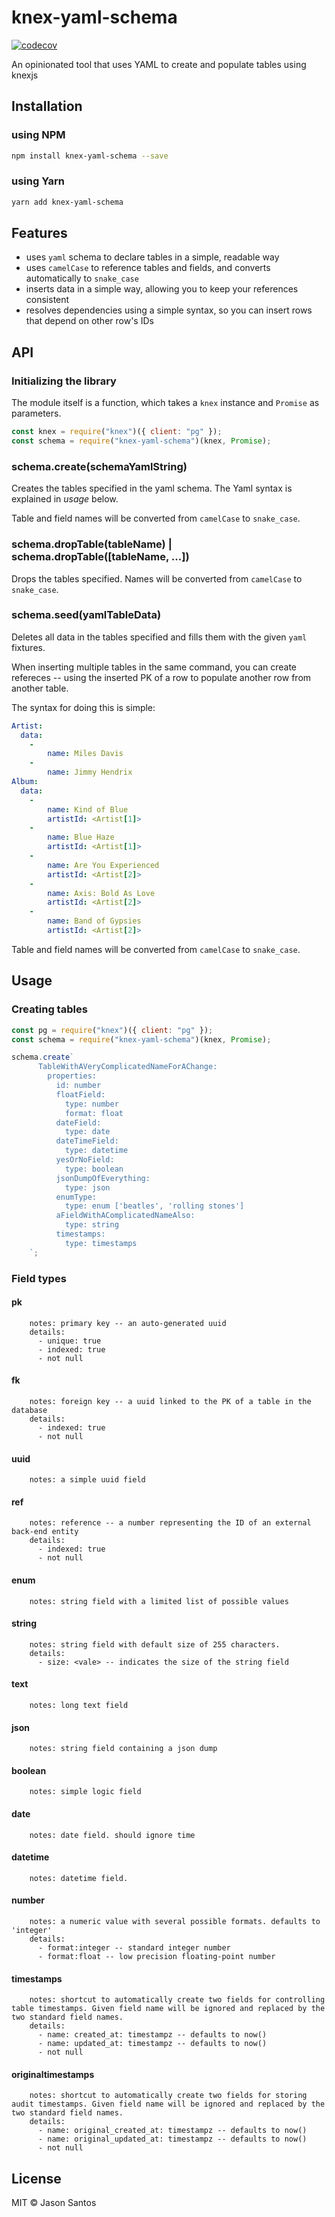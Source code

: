 # knex-yaml-schema

[![codecov](https://codecov.io/gh/jasonsantos/knex-yaml-schema/branch/master/graph/badge.svg)](https://codecov.io/gh/jasonsantos/knex-yaml-schema)

An opinionated tool that uses YAML to create and populate tables using knexjs

## Installation

### using NPM

```bash
npm install knex-yaml-schema --save
```

### using Yarn

```bash
yarn add knex-yaml-schema
```

## Features

* uses `yaml` schema to declare tables in a simple, readable way
* uses `camelCase` to reference tables and fields, and converts automatically to `snake_case`
* inserts data in a simple way, allowing you to keep your references consistent
* resolves dependencies using a simple syntax, so you can insert rows that depend on other row's IDs

## API

### Initializing the library

The module itself is a function, which takes a `knex` instance and `Promise` as parameters.

```javascript
const knex = require("knex")({ client: "pg" });
const schema = require("knex-yaml-schema")(knex, Promise);
```

### schema.create(schemaYamlString)

Creates the tables specified in the yaml schema. The Yaml syntax is explained in _usage_ below.

Table and field names will be converted from `camelCase` to `snake_case`.

### schema.dropTable(tableName) | schema.dropTable([tableName, ...])

Drops the tables specified. Names will be converted from `camelCase` to `snake_case`.

### schema.seed(yamlTableData)

Deletes all data in the tables specified and fills them with the given `yaml` fixtures.

When inserting multiple tables in the same command, you can create refereces -- using the inserted PK of a row to populate another row from another table.

The syntax for doing this is simple:

```yaml
Artist:
  data:
    -
        name: Miles Davis
    -
        name: Jimmy Hendrix
Album:
  data:
    -
        name: Kind of Blue
        artistId: <Artist[1]>
    -
        name: Blue Haze
        artistId: <Artist[1]>
    -
        name: Are You Experienced
        artistId: <Artist[2]>
    -
        name: Axis: Bold As Love
        artistId: <Artist[2]>
    -
        name: Band of Gypsies
        artistId: <Artist[2]>
```

Table and field names will be converted from `camelCase` to `snake_case`.

## Usage

### Creating tables

```javascript
const pg = require("knex")({ client: "pg" });
const schema = require("knex-yaml-schema")(knex, Promise);

schema.create`
      TableWithAVeryComplicatedNameForAChange:
        properties:
          id: number
          floatField:
            type: number
            format: float
          dateField:
            type: date
          dateTimeField:
            type: datetime
          yesOrNoField:
            type: boolean
          jsonDumpOfEverything:
            type: json
          enumType:
            type: enum ['beatles', 'rolling stones']
          aFieldWithAComplicatedNameAlso:
            type: string
          timestamps:
            type: timestamps
    `;
```

### Field types

#### pk

        notes: primary key -- an auto-generated uuid
        details:
          - unique: true
          - indexed: true
          - not null

#### fk

        notes: foreign key -- a uuid linked to the PK of a table in the database
        details:
          - indexed: true
          - not null

#### uuid

        notes: a simple uuid field

#### ref

        notes: reference -- a number representing the ID of an external back-end entity
        details:
          - indexed: true
          - not null

#### enum

        notes: string field with a limited list of possible values

#### string

        notes: string field with default size of 255 characters.
        details:
          - size: <vale> -- indicates the size of the string field

#### text

        notes: long text field

#### json

        notes: string field containing a json dump

#### boolean

        notes: simple logic field

#### date

        notes: date field. should ignore time

#### datetime

        notes: datetime field.

#### number

        notes: a numeric value with several possible formats. defaults to 'integer'
        details:
          - format:integer -- standard integer number
          - format:float -- low precision floating-point number

#### timestamps

        notes: shortcut to automatically create two fields for controlling table timestamps. Given field name will be ignored and replaced by the two standard field names.
        details:
          - name: created_at: timestampz -- defaults to now()
          - name: updated_at: timestampz -- defaults to now()
          - not null

#### originaltimestamps

        notes: shortcut to automatically create two fields for storing audit timestamps. Given field name will be ignored and replaced by the two standard field names.
        details:
          - name: original_created_at: timestampz -- defaults to now()
          - name: original_updated_at: timestampz -- defaults to now()
          - not null

## License

MIT © Jason Santos
